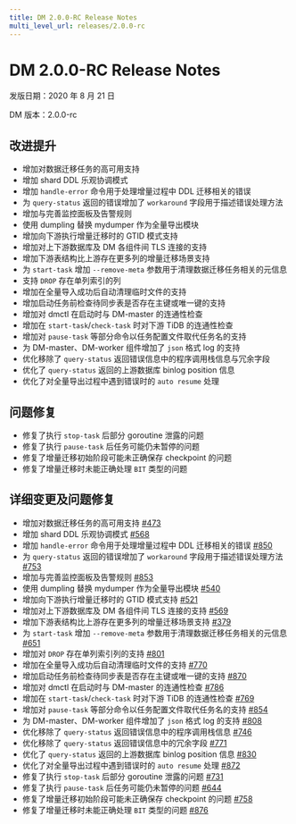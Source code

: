 ```yaml
---
title: DM 2.0.0-RC Release Notes
multi_level_url: releases/2.0.0-rc
---
```


# DM 2.0.0-RC Release Notes

发版日期：2020 年 8 月 21 日

DM 版本：2.0.0-rc

## 改进提升

- 增加对数据迁移任务的高可用支持
- 增加 shard DDL 乐观协调模式
- 增加 `handle-error` 命令用于处理增量过程中 DDL 迁移相关的错误
- 为 `query-status` 返回的错误增加了 `workaround` 字段用于描述错误处理方法
- 增加与完善监控面板及告警规则
- 使用 dumpling 替换 mydumper 作为全量导出模块
- 增加向下游执行增量迁移时的 GTID 模式支持
- 增加对上下游数据库及 DM 各组件间 TLS 连接的支持
- 增加下游表结构比上游存在更多列的增量迁移场景支持
- 为 `start-task` 增加 `--remove-meta` 参数用于清理数据迁移任务相关的元信息
- 支持 `DROP` 存在单列索引的列
- 增加在全量导入成功后自动清理临时文件的支持
- 增加启动任务前检查待同步表是否存在主键或唯一键的支持
- 增加对 dmctl 在启动时与 DM-master 的连通性检查
- 增加在 `start-task`/`check-task` 时对下游 TiDB 的连通性检查
- 增加对 `pause-task` 等部分命令以任务配置文件取代任务名的支持
- 为 DM-master、DM-worker 组件增加了 `json` 格式 log 的支持
- 优化移除了 `query-status` 返回错误信息中的程序调用栈信息与冗余字段
- 优化了 `query-status` 返回的上游数据库 binlog position 信息
- 优化了对全量导出过程中遇到错误时的 `auto resume` 处理

## 问题修复

- 修复了执行 `stop-task` 后部分 goroutine 泄露的问题
- 修复了执行 `pause-task` 后任务可能仍未暂停的问题
- 修复了增量迁移初始阶段可能未正确保存 checkpoint 的问题
- 修复了增量迁移时未能正确处理 `BIT` 类型的问题

## 详细变更及问题修复

- 增加对数据迁移任务的高可用支持 [#473](https://github.com/pingcap/dm/pull/473)
- 增加 shard DDL 乐观协调模式 [#568](https://github.com/pingcap/dm/pull/568)
- 增加 `handle-error` 命令用于处理增量过程中 DDL 迁移相关的错误 [#850](https://github.com/pingcap/dm/pull/850)
- 为 `query-status` 返回的错误增加了 `workaround` 字段用于描述错误处理方法 [#753](https://github.com/pingcap/dm/pull/753)
- 增加与完善监控面板及告警规则 [#853](https://github.com/pingcap/dm/pull/853)
- 使用 dumpling 替换 mydumper 作为全量导出模块 [#540](https://github.com/pingcap/dm/pull/540)
- 增加向下游执行增量迁移时的 GTID 模式支持 [#521](https://github.com/pingcap/dm/pull/521)
- 增加对上下游数据库及 DM 各组件间 TLS 连接的支持 [#569](https://github.com/pingcap/dm/pull/569)
- 增加下游表结构比上游存在更多列的增量迁移场景支持 [#379](https://github.com/pingcap/dm/pull/379)
- 为 `start-task` 增加 `--remove-meta` 参数用于清理数据迁移任务相关的元信息 [#651](https://github.com/pingcap/dm/pull/651)
- 增加对 `DROP` 存在单列索引列的支持 [#801](https://github.com/pingcap/dm/pull/801)
- 增加在全量导入成功后自动清理临时文件的支持 [#770](https://github.com/pingcap/dm/pull/770)
- 增加启动任务前检查待同步表是否存在主键或唯一键的支持 [#870](https://github.com/pingcap/dm/pull/870)
- 增加对 dmctl 在启动时与 DM-master 的连通性检查 [#786](https://github.com/pingcap/dm/pull/786)
- 增加在 `start-task`/`check-task` 时对下游 TiDB 的连通性检查 [#769](https://github.com/pingcap/dm/pull/769)
- 增加对 `pause-task` 等部分命令以任务配置文件取代任务名的支持 [#854](https://github.com/pingcap/dm/pull/854)
- 为 DM-master、DM-worker 组件增加了 `json` 格式 log 的支持 [#808](https://github.com/pingcap/dm/pull/808)
- 优化移除了 `query-status` 返回错误信息中的程序调用栈信息 [#746](https://github.com/pingcap/dm/pull/746)
- 优化移除了 `query-status` 返回错误信息中的冗余字段 [#771](https://github.com/pingcap/dm/pull/771)
- 优化了 `query-status` 返回的上游数据库 binlog position 信息 [#830](https://github.com/pingcap/dm/pull/830)
- 优化了对全量导出过程中遇到错误时的 `auto resume` 处理 [#872](https://github.com/pingcap/dm/pull/872)
- 修复了执行 `stop-task` 后部分 goroutine 泄露的问题 [#731](https://github.com/pingcap/dm/pull/731)
- 修复了执行 `pause-task` 后任务可能仍未暂停的问题 [#644](https://github.com/pingcap/dm/pull/644)
- 修复了增量迁移初始阶段可能未正确保存 checkpoint 的问题 [#758](https://github.com/pingcap/dm/pull/758)
- 修复了增量迁移时未能正确处理 `BIT` 类型的问题 [#876](https://github.com/pingcap/dm/pull/876)
